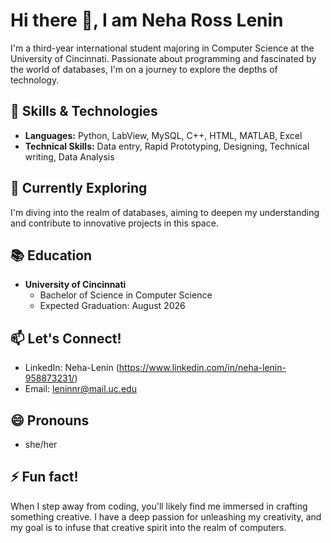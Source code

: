 <!--
**leninnr/leninnr** is a ✨ _special_ ✨ repository because its `README.md` (this file) appears on your GitHub profile.

Here are some ideas to get you started:

- 🔭 I’m currently working on ...
- 🌱 I’m currently learning ...
- 👯 I’m looking to collaborate on ...
- 🤔 I’m looking for help with ...
- 💬 Ask me about ...
- 📫 How to reach me: ...
- 😄 Pronouns: ...
- ⚡ Fun fact: ...
-->
# Hi there 👋, I am Neha Ross Lenin
I'm a third-year international student majoring in Computer Science at the University of Cincinnati. Passionate about programming and fascinated by the world of databases, I'm on a journey to explore the depths of technology.

## 🔧 Skills & Technologies
- **Languages:** Python, LabView, MySQL, C++, HTML, MATLAB, Excel
- **Technical Skills:** Data entry, Rapid Prototyping, Designing, Technical writing, Data Analysis

## 🌱 Currently Exploring
I'm diving into the realm of databases, aiming to deepen my understanding and contribute to innovative projects in this space.

## 📚 Education
- **University of Cincinnati**
  - Bachelor of Science in Computer Science
  - Expected Graduation: August 2026

## 📫 Let's Connect!
- LinkedIn: Neha-Lenin (https://www.linkedin.com/in/neha-lenin-958873231/)
- Email: leninnr@mail.uc.edu

## 😄 Pronouns
- she/her

## ⚡ Fun fact!
When I step away from coding, you'll likely find me immersed in crafting something creative. I have a deep passion for unleashing my creativity, and my goal is to infuse that creative spirit into the realm of computers.
